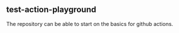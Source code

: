 ## test-action-playground
The repository can be able to start on the basics for github actions.




